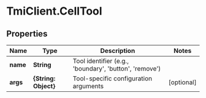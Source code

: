 # TmiClient.CellTool

## Properties
Name | Type | Description | Notes
------------ | ------------- | ------------- | -------------
**name** | **String** | Tool identifier (e.g., &#x27;boundary&#x27;, &#x27;button&#x27;, &#x27;remove&#x27;) | 
**args** | **{String: Object}** | Tool-specific configuration arguments | [optional] 
